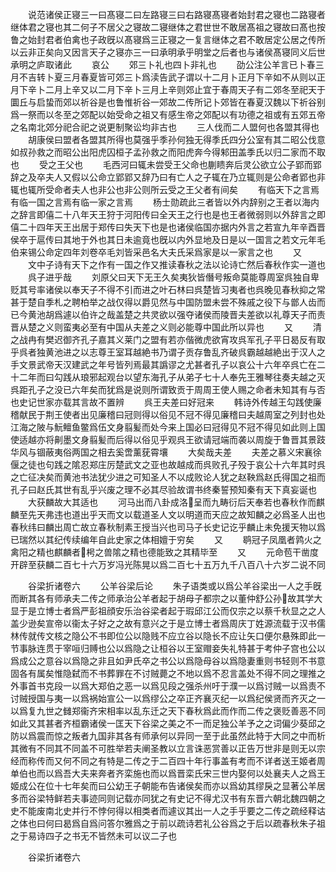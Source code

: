 <!-- { "loadSidebar": true } -->
　　说范诸侯正寝三一曰髙寝二曰左路寝三曰右路寝髙寝者始封君之寝也二路寝者继体君之寝也其二何子不居父之寝故二寝继体之君世世不敢居髙祖之寝故曰髙也按鲁之始封君者伯禽也子政旣以髙寝爲三正寝之一复言继体之君不敢居定公居之传所以云非正矣向又因言天子之寝亦三一曰承明承乎明堂之后者也与诸侯髙寝同义后世承明之庐取诸此
　　哀公
　　郊三卜礼也四卜非礼也
　　劭公注公羊言已卜春三月不吉转卜夏三月春夏皆可郊三卜爲渎告武子谓以十二月卜正月下辛如不从则以正月下辛卜二月上辛又以二月下辛卜三月上辛则郊止宜于春周天子有二郊冬至祀天于圜丘与启蛰而郊以祈谷是也鲁惟祈谷一郊故二传所记卜郊皆在春夏汉魏以下祈谷别爲一祭而以冬至之郊配以始受命之祖又有感生帝之郊配以有功德之祖或有五郊五帝之名南北郊分祀合祀之说更制聚讼均非古也
　　三人伐而二人盟何也各盟其得也
　　胡康侯曰盟者各盟其所得也莫强乎季孙何独无得季氏四分公室有其二昭公伐意如叔孙救之而昭公出阳虎囚桓子孟孙救之而阳虎奔今得邾田盖季氏以归二家而不取也
　　受之王父也
　　毛西河曰辄未尝受王父命也蒯瞆奔后灵公欲立公子郢而郢辞之及卒夫人又假以公命立郢郢又辞乃曰有亡人之子辄在乃立辄则是公命者郢也非辄也辄所受命者夫人也非公也非公则所云受之王父者有间矣
　　有临天下之言焉有临一国之言焉有临一家之言焉
　　杨士勋疏此三者皆以外内辞别之王者以海内之辞言即僖二十八年天王狩于河阳传曰全天王之行也是也王者微弱则以外辞言之即僖二十四年天王出居于郑传曰失天下也是也诸侯临国亦据内外言之若宣九年辛酉晋侯卒于扈传曰其地于外也其日未逾竟也旣以内外显地及日是以一国言之若文元年毛伯来锡公命定四年刘卷卒毛刘皆采邑名大夫氏采爲家是以一家言之也
　　又
　　文中子诗有天下之作有一国之作又推读春秋之法以论诗亡然后春秋作实一道也
　　呉子进乎哉
　　刘原父曰天下无王久矣夷狄皆僭号叛命莫能尊周室呉独自卑贬其号率诸侯以奉天子不得不引而进之叶石林曰呉楚皆习夷者也呉晚见春秋抑之常甚于楚自季札之聘柏举之战仅得以爵见然与中国防盟未尝不殊戚之役下与鄫人齿而已今黄池胡爲遽以伯许之哉盖楚之共灵欲以强夺诸侯而陵晋夫差欲以礼尊天子而责晋从楚之义则蛮夷必至有中国从夫差之义则必能尊中国此所以异也
　　又
　　清之战冉有樊迟御齐孔子嘉其义莱门之盟有若亦偕微虎欲宵攻呉军孔子平日曷反有取乎呉者独黄池进之以志尊王室耳越絶书乃谓子贡存鲁乱齐破呉霸越越絶出于汉人之手文景武帝天汉建武之年号皆列焉最其譌谬之尤甚者孔子以哀公十六年卒呉亡在二十二年而曰勾践从琅邪起观台以望东海孔子从弟子七十人奉先王雅琴往奏夫越之灭呉距孔子之没已六年矣而犹爲是说则所谓致贡于周周王使人赐之命者未知其有与否也史记世家亦载其言故不置辨
　　呉王夫差曰好冠来
　　韩诗外传越王勾践使廉稽献民于荆王使者出见廉稽曰冠则得以俗见不冠不得见廉稽曰夫越周室之列封也处江海之陂与魭鳣鱼鳖爲伍文身翦髪而处今来上国必曰冠得见不冠不得见如此则上国使适越亦将劓墨文身翦髪而后得以俗见乎观呉王欲请冠端而袭以周旋于鲁晋其景跂华风与锢蔽夷俗两国之相去奚啻薰莸霄壤
　　大矣哉夫差
　　夫差之慕义宋襄徐偃之徒也句践之隂忍郑庄厉楚武文之亚也故越成而呉败孔子殁于哀公十六年其时呉之亡征决矣而黄池书法犹少进之可知圣人不以成败论人犹之赵鞅爲赵氏得国之祖而孔子曰赵氏其世有乱乎兴废之理不必其尽验故谓书终秦誓预知秦有天下真妄诞也
　　大获麟故大其适也
　　河马出而八卦成洛呈而九畴衍后天奉若也春秋作而麒麟至先天弗违也道出乎天而文以载道圣人文以明道而天应之故知麟之必爲圣人出也春秋纬曰麟出周亡故立春秋制素王授当兴也司马子长史记讫乎麟止未免援天物以爲已瑞然以其纪传续编年自此史家之体相嬗于穷矣
　　又
　　鹖冠子凤凰者鹑火之禽阳之精也麒麟者枵之兽隂之精也德能致之其精毕至
　　又
　　元命苞干凿度开辟至获麟二百七十六万岁冯光陈晃以爲二百七十五万九千八百八十六岁二说不同










　　谷梁折诸卷六
　　公羊谷梁后论
　　朱子语类或以爲公羊谷梁出一人之手旣而断其各有师承夫二传之师承治公羊者起于胡母子都宗之以董仲舒公孙故其学大显于是立博士者爲严彭祖顔安乐治谷梁者起于瑕邱江公而仅宗之以蔡千秋显之之人盖少逊矣宣帝以衞太子好之之故有意兴之于是立博士者爲周庆丁姓源流载于汉书儒林传就传文核之隐公不书即位公以隐贱不应立谷以隐长不应让矢口便尔悬殊即此一节事脉连贯于宰咺归赙也公以爲隐之让桓谷以王室赗妾失礼特甚于考仲子宫也公以爲成公之意谷以爲隐之非且如尹氏卒之书公以爲隐母谷以爲隐妻重则书轻则不书意固各有属矣惟隐弑而不书葬罪在不讨贼薨之不地以爲不忍言盖处不得不同之理推之外事首书克段一以爲大郑伯之恶一以爲见段之强杀州吁于濮一以爲讨贼一以爲责不讨贼授国与夷一以爲祸始宣公一以爲缪公之卒正齐襄灭纪一以爲纪侯贤而齐灭之一以爲复九世之雠郑衞齐宋相率以乱东迁之天下春秋爲此而作而二传之褒贬善恶不同如此又其甚者齐桓霸诸侯一匡天下谷梁之美之不一而足独公羊予之之词偏少葵邱之防以爲震而惊之叛者九国非其各有师承何以异同一至于此虽然此特于大同之中而析其微有不同其不同盖不可胜举若夫阐圣教以立言诛恶赏善以正告万世非是则无以宗经而称传而又何不同之有特是二传之于二百四十年行事盖有考而不详者送王姬者周单伯也而以爲吾大夫来奔者齐栾施也而以爲晋栾氏宋三世内娶何以处襄夫人之爲王姬成公在位十七年矣而曰公幼王子朝能布告诸侯矣而亦以爲幼其缪戾之显著公羊居多而谷梁特鲜若夫事迹同则记载亦同犹之有史记不得尤汉书有东晋六朝北魏四朝之史不能废南北史并行不悖何得以相类者而遽议其出一人之手乎要之二传之疏经释诂之体也曰何曰曷爲自爲问答尔雅爲之于前以疏诗若礼公谷爲之于后以疏春秋朱子祖之于易诗四子之书无不皆然未可以议二子也











　　谷梁折诸卷六

